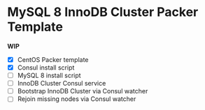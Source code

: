 # MySQL 8 InnoDB Cluster Packer Template

**WIP**

- [X] CentOS Packer template
- [X] Consul install script
- [ ] MySQL 8 install script
- [ ] InnoDB Cluster Consul service
- [ ] Bootstrap InnoDB Cluster via Consul watcher
- [ ] Rejoin missing nodes via Consul watcher
